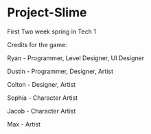 # Project-Slime
First Two week spring in Tech 1

Credits for the game:

Ryan - Programmer, Level Designer, UI Designer

Dustin - Programmer, Designer, Artist

Colton - Designer, Artist

Sophia - Character Artist

Jacob - Character Artist

Max - Artist

